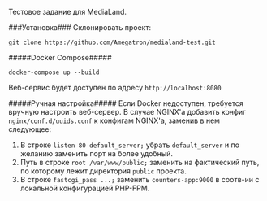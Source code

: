 Тестовое задание для MediaLand.

###Установка###
Склонировать проект:
```
git clone https://github.com/Amegatron/medialand-test.git
```
#####Docker Compose#####
```
docker-compose up --build 
```
Веб-сервис будет доступен по адресу `http://localhost:8080`

#####Ручная настройка#####
Если Docker недоступен, требуется вручную настроить веб-сервер.
В случае NGINX'а добавить конфиг `nginx/conf.d/uuids.conf` к конфигам NGINX'а, заменив в нем следующее:
1. В строке `listen 80 default_server;` убрать `default_server` и по желанию заменить порт на более удобный.
2. Путь в строке `root /var/www/public;` заменить на фактический путь, по которому лежит директория `public` проекта.
3. В строке `fastcgi_pass ...;` заменить `counters-app:9000` в соотв-ии с локальной конфигурацией PHP-FPM.  